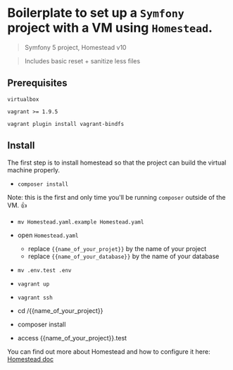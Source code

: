 # Boilerplate to set up a `Symfony` project with a VM using `Homestead`.


> Symfony 5 project, Homestead v10

> Includes basic reset + sanitize less files


## Prerequisites
```
virtualbox

vagrant >= 1.9.5

vagrant plugin install vagrant-bindfs
```

## Install 
The first step is to install homestead so that the project can build the virtual machine properly.

- `composer install`

Note: this is the first and only time you'll be running `composer` outside of the VM. 👍

- `mv Homestead.yaml.example Homestead.yaml`
- open `Homestead.yaml` 
  - replace `{{name_of_your_projet}}` by the name of your project
  - replace `{{name_of_your_database}}` by the name of your database
- `mv .env.test .env`

- `vagrant up`
- `vagrant ssh`
- cd /{{name_of_your_project}}
- composer install
- access {{name_of_your_project}}.test

You can find out more about Homestead and how to configure it here:
[Homestead doc](https://laravel.com/docs/7.x/homestead)


